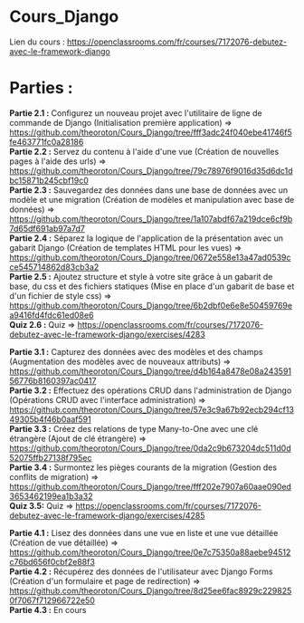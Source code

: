 # Cours_Django

Lien du cours : https://openclassrooms.com/fr/courses/7172076-debutez-avec-le-framework-django

# Parties :

__Partie 2.1 :__ Configurez un nouveau projet avec l'utilitaire de ligne de commande de Django (Initialisation première application) => https://github.com/theoroton/Cours_Django/tree/fff3adc24f040ebe41746f5fe463771fc0a28186  
__Partie 2.2 :__ Servez du contenu à l'aide d'une vue (Création de nouvelles pages à l'aide des urls) => https://github.com/theoroton/Cours_Django/tree/79c78976f9016d35d6dc1dbc15871b245cbf19c0  
__Partie 2.3 :__ Sauvegardez des données dans une base de données avec un modèle et une migration (Création de modèles et manipulation avec base de données) => https://github.com/theoroton/Cours_Django/tree/1a107abdf67a219dce6cf9b7d65df691ab97a7d7  
__Partie 2.4 :__ Séparez la logique de l'application de la présentation avec un gabarit Django (Création de templates HTML pour les vues) => https://github.com/theoroton/Cours_Django/tree/0672e558e13a47ad0539cce545714862d83cb3a2  
__Partie 2.5 :__ Ajoutez structure et style à votre site grâce à un gabarit de base, du css et des fichiers statiques (Mise en place d'un gabarit de base et d'un fichier de style css) => https://github.com/theoroton/Cours_Django/tree/6b2dbf0e6e8e50459769ea9416fd4fdc61ed08e6  
__Quiz 2.6 :__ Quiz => https://openclassrooms.com/fr/courses/7172076-debutez-avec-le-framework-django/exercises/4283  

__Partie 3.1 :__ Capturez des données avec des modèles et des champs (Augmentation des modèles avec de nouveaux attributs) => https://github.com/theoroton/Cours_Django/tree/d4b164a8478e08a24359156776b8160397ac0417  
__Partie 3.2 :__ Effectuez des opérations CRUD dans l'administration de Django (Opérations CRUD avec l'interface administration) => https://github.com/theoroton/Cours_Django/tree/57e3c9a67b92ecb294cf1349305b4f46b0aaf591  
__Partie 3.3 :__ Créez des relations de type Many-to-One avec une clé étrangère (Ajout de clé étrangère) => https://github.com/theoroton/Cours_Django/tree/0da2c9b673204dc511d0d52075ffb27138f795ec  
__Partie 3.4 :__ Surmontez les pièges courants de la migration (Gestion des conflits de migration) => https://github.com/theoroton/Cours_Django/tree/fff202e7907a60aae090ed3653462199ea1b3a32  
__Quiz 3.5:__ Quiz => https://openclassrooms.com/fr/courses/7172076-debutez-avec-le-framework-django/exercises/4285 

__Partie 4.1 :__ Lisez des données dans une vue en liste et une vue détaillée (Création de vue détaillée) => https://github.com/theoroton/Cours_Django/tree/0e7c75350a88aebe94512c76bd656f0cbf2e88f3  
__Partie 4.2 :__ Récupérez des données de l'utilisateur avec Django Forms (Création d'un formulaire et page de redirection) => https://github.com/theoroton/Cours_Django/tree/8d25ee6fac8929c2298250f7067f712966722e50  
__Partie 4.3 :__ En cours
